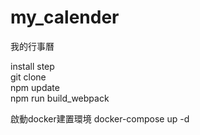 # my_calender</br>
我的行事曆</br>

install step</br>
git clone </br>
npm update</br>
npm run build_webpack</br>

啟動docker建置環境
docker-compose up -d</br>